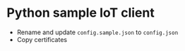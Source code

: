 # Python sample IoT client

- Rename and update `config.sample.json` to `config.json`
- Copy certificates
